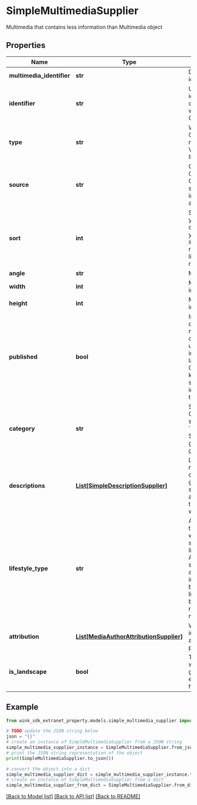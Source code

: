 # SimpleMultimediaSupplier

Multimedia that contains less information than Multimedia object

## Properties

Name | Type | Description | Notes
------------ | ------------- | ------------- | -------------
**multimedia_identifier** | **str** | Document identifier | 
**identifier** | **str** | Use this identifier to communicate with Cloudinary. | 
**type** | **str** | Whether Cloudinary media is a VIDEO or IMAGE. | 
**source** | **str** | Currently ONLY using Cloudinary to store all image / video assets. | [default to 'CLOUDINARY']
**sort** | **int** | Sort allows you to control how you want to sort this record in a list of media records. | [default to 999]
**angle** | **str** | Media angle | [optional] 
**width** | **int** | Media width in pixels. | 
**height** | **int** | Media height in pixels. | 
**published** | **bool** | Instead of deleting the media, choose to un-publish it instead for later re-use. Could be you keep seasonal images of the property. | [optional] [default to False]
**category** | **str** | Supported OTA specification &#x60;PIC&#x60; code. See [OTA geoname data](#operation/showAvailableCodesForCategory) | [optional] 
**descriptions** | [**List[SimpleDescriptionSupplier]**](SimpleDescriptionSupplier.md) | Localized media captions to give user some context about where this media was taken. | [optional] 
**lifestyle_type** | **str** | Associate this media with a specific lifestyle type. A user searching and filtering inventory based on lifestyles can be shown relevant media first. | [optional] 
**attribution** | [**List[MediaAuthorAttributionSupplier]**](MediaAuthorAttributionSupplier.md) | Whether image has attribution properties | [optional] 
**is_landscape** | **bool** | True if media width is greater or equal to height | [optional] 

## Example

```python
from wink_sdk_extranet_property.models.simple_multimedia_supplier import SimpleMultimediaSupplier

# TODO update the JSON string below
json = "{}"
# create an instance of SimpleMultimediaSupplier from a JSON string
simple_multimedia_supplier_instance = SimpleMultimediaSupplier.from_json(json)
# print the JSON string representation of the object
print(SimpleMultimediaSupplier.to_json())

# convert the object into a dict
simple_multimedia_supplier_dict = simple_multimedia_supplier_instance.to_dict()
# create an instance of SimpleMultimediaSupplier from a dict
simple_multimedia_supplier_from_dict = SimpleMultimediaSupplier.from_dict(simple_multimedia_supplier_dict)
```
[[Back to Model list]](../README.md#documentation-for-models) [[Back to API list]](../README.md#documentation-for-api-endpoints) [[Back to README]](../README.md)


